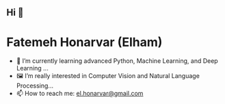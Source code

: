 ## Hi 👋
# Fatemeh Honarvar (Elham)



- 🌱 I’m currently learning advanced Python, Machine Learning, and Deep Learning ...
- :framed_picture: I’m really interested in Computer Vision and Natural Language Processing...
- 📫 How to reach me: el.honarvar@gmail.com



<!--
**ElFatemehHonarvar/ElFatemehHonarvar** is a ✨ _special_ ✨ repository because its `README.md` (this file) appears on your GitHub profile.

Here are some ideas to get you started:

- 🔭 I’m currently working on ...
- 🌱 I’m currently learning ...
- 👯 I’m looking to collaborate on ...
- 🤔 I’m looking for help with ...
- 💬 Ask me about ...
- 📫 How to reach me: ...
- 😄 Pronouns: ...
- ⚡ Fun fact: ...
-->
